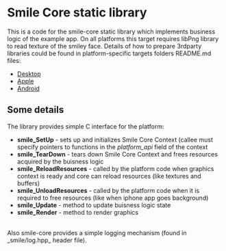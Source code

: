 # Smile Core static library

This is a code for the smile-core static library which implements business logic of the example app. On all platforms this target requires libPng library to read texture of the smiley face. Details of how to prepare 3rdparty libraries could be found in platform-specific targets folders README.md files:
- [Desktop](../desktop/README.md)
- [Apple](../apple/README.md)
- [Android](../apple/README.md)

## Some details

The library provides simple C interface for the platform:
* **smile_SetUp** - sets up and initializes Smile Core Context (callee must specify pointers to functions in the _platform_api_ field of the context
* **smile_TearDown** - tears down Smile Core Context and frees resources acquired by the buisness logic
* **smile_ReloadResources** - called by the platform code when graphics context is ready and core can reload resources (like textures and buffers)
* **smile_UnloadResources** - called by the platform code when it is required to free resources (like when iphone app goes background)
* **smile_Update** - method to update buisness logic state
* **smile_Render** - method to render graphics
<br/>
Also smile-core provides a simple logging mechanism (found in _smile/log.hpp_ header file).

